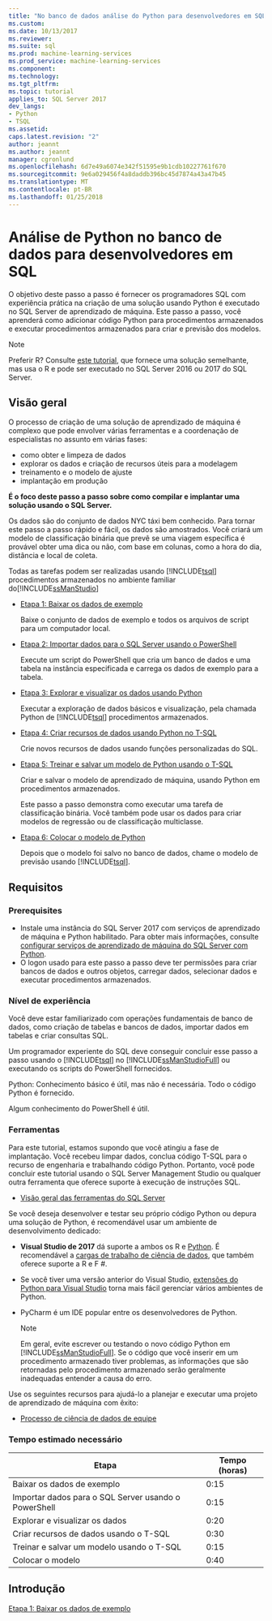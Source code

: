 ```yaml
---
title: "No banco de dados análise do Python para desenvolvedores em SQL | Microsoft Docs"
ms.custom: 
ms.date: 10/13/2017
ms.reviewer: 
ms.suite: sql
ms.prod: machine-learning-services
ms.prod_service: machine-learning-services
ms.component: 
ms.technology: 
ms.tgt_pltfrm: 
ms.topic: tutorial
applies_to: SQL Server 2017
dev_langs:
- Python
- TSQL
ms.assetid: 
caps.latest.revision: "2"
author: jeannt
ms.author: jeannt
manager: cgronlund
ms.openlocfilehash: 6d7e49a6074e342f51595e9b1cdb10227761f670
ms.sourcegitcommit: 9e6a029456f4a8daddb396bc45d7874a43a47b45
ms.translationtype: MT
ms.contentlocale: pt-BR
ms.lasthandoff: 01/25/2018
---
```

# <a name="in-database-python-analytics-for-sql-developers"></a>Análise de Python no banco de dados para desenvolvedores em SQL

O objetivo deste passo a passo é fornecer os programadores SQL com experiência prática na criação de uma solução usando Python é executado no SQL Server de aprendizado de máquina. Este passo a passo, você aprenderá como adicionar código Python para procedimentos armazenados e executar procedimentos armazenados para criar e previsão dos modelos.

> [!NOTE]
> Preferir R? Consulte [este tutorial](sqldev-in-database-r-for-sql-developers.md), que fornece uma solução semelhante, mas usa o R e pode ser executado no SQL Server 2016 ou 2017 do SQL Server.

## <a name="overview"></a>Visão geral

O processo de criação de uma solução de aprendizado de máquina é complexo que pode envolver várias ferramentas e a coordenação de especialistas no assunto em várias fases:

+ como obter e limpeza de dados
+ explorar os dados e criação de recursos úteis para a modelagem
+ treinamento e o modelo de ajuste
+ implantação em produção

**É o foco deste passo a passo sobre como compilar e implantar uma solução usando o SQL Server.**

Os dados são do conjunto de dados NYC táxi bem conhecido. Para tornar este passo a passo rápido e fácil, os dados são amostrados. Você criará um modelo de classificação binária que prevê se uma viagem específica é provável obter uma dica ou não, com base em colunas, como a hora do dia, distância e local de coleta.

Todas as tarefas podem ser realizadas usando [!INCLUDE[tsql](../../includes/tsql-md.md)] procedimentos armazenados no ambiente familiar do[!INCLUDE[ssManStudio](../../includes/ssmanstudio-md.md)]

- [Etapa 1: Baixar os dados de exemplo](sqldev-py1-download-the-sample-data.md)

    Baixe o conjunto de dados de exemplo e todos os arquivos de script para um computador local.

- [Etapa 2: Importar dados para o SQL Server usando o PowerShell](sqldev-py2-import-data-to-sql-server-using-powershell.md)

    Execute um script do PowerShell que cria um banco de dados e uma tabela na instância especificada e carrega os dados de exemplo para a tabela.

- [Etapa 3: Explorar e visualizar os dados usando Python](sqldev-py3-explore-and-visualize-the-data.md)

    Executar a exploração de dados básicos e visualização, pela chamada Python de [!INCLUDE[tsql](../../includes/tsql-md.md)] procedimentos armazenados.

- [Etapa 4: Criar recursos de dados usando Python no T-SQL](sqldev-py5-train-and-save-a-model-using-t-sql.md)

    Crie novos recursos de dados usando funções personalizadas do SQL.
  
- [Etapa 5: Treinar e salvar um modelo de Python usando o T-SQL](sqldev-py5-train-and-save-a-model-using-t-sql.md)

    Criar e salvar o modelo de aprendizado de máquina, usando Python em procedimentos armazenados.
  
    Este passo a passo demonstra como executar uma tarefa de classificação binária. Você também pode usar os dados para criar modelos de regressão ou de classificação multiclasse.

  
-  [Etapa 6: Colocar o modelo de Python](sqldev-py6-operationalize-the-model.md)

    Depois que o modelo foi salvo no banco de dados, chame o modelo de previsão usando [!INCLUDE[tsql](../../includes/tsql-md.md)].

## <a name="requirements"></a>Requisitos

### <a name="prerequisites"></a>Prerequisites

+ Instale uma instância do SQL Server 2017 com serviços de aprendizado de máquina e Python habilitado. Para obter mais informações, consulte [configurar serviços de aprendizado de máquina do SQL Server com Python](../python/setup-python-machine-learning-services.md).
+ O logon usado para este passo a passo deve ter permissões para criar bancos de dados e outros objetos, carregar dados, selecionar dados e executar procedimentos armazenados.

### <a name="experience-level"></a>Nível de experiência

Você deve estar familiarizado com operações fundamentais de banco de dados, como criação de tabelas e bancos de dados, importar dados em tabelas e criar consultas SQL.

Um programador experiente do SQL deve conseguir concluir esse passo a passo usando o [!INCLUDE[tsql](../../includes/tsql-md.md)] no [!INCLUDE[ssManStudioFull](../../includes/ssmanstudiofull-md.md)] ou executando os scripts do PowerShell fornecidos.

Python: Conhecimento básico é útil, mas não é necessária. Todo o código Python é fornecido.

Algum conhecimento do PowerShell é útil.

### <a name="tools"></a>Ferramentas

Para este tutorial, estamos supondo que você atingiu a fase de implantação. Você recebeu limpar dados, conclua código T-SQL para o recurso de engenharia e trabalhando código Python. Portanto, você pode concluir este tutorial usando o SQL Server Management Studio ou qualquer outra ferramenta que oferece suporte à execução de instruções SQL.

+ [Visão geral das ferramentas do SQL Server](https://docs.microsoft.com/sql/tools/overview-sql-tools) 

Se você deseja desenvolver e testar seu próprio código Python ou depura uma solução de Python, é recomendável usar um ambiente de desenvolvimento dedicado:

+ **Visual Studio de 2017** dá suporte a ambos os R e [Python](https://blogs.msdn.microsoft.com/visualstudio/2017/05/12/a-lap-around-python-in-visual-studio-2017/). É recomendável a [cargas de trabalho de ciência de dados](https://blogs.msdn.microsoft.com/visualstudio/2016/11/18/data-science-workloads-in-visual-studio-2017-rc/), que também oferece suporte a R e F #.
+ Se você tiver uma versão anterior do Visual Studio, [extensões do Python para Visual Studio](https://docs.microsoft.com/visualstudio/python/python-in-visual-studio) torna mais fácil gerenciar vários ambientes de Python.
+ PyCharm é um IDE popular entre os desenvolvedores de Python.

    > [!NOTE]
    > Em geral, evite escrever ou testando o novo código Python em [!INCLUDE[ssManStudioFull](../../includes/ssmanstudiofull-md.md)]. Se o código que você inserir em um procedimento armazenado tiver problemas, as informações que são retornadas pelo procedimento armazenado serão geralmente inadequadas entender a causa do erro.

Use os seguintes recursos para ajudá-lo a planejar e executar uma projeto de aprendizado de máquina com êxito:

+ [Processo de ciência de dados de equipe](https://docs.microsoft.com/azure/machine-learning/team-data-science-process/overview)

### <a name="estimated-time-required"></a>Tempo estimado necessário

|Etapa| Tempo (horas)|
|----|----|
|Baixar os dados de exemplo| 0:15|
|Importar dados para o SQL Server usando o PowerShell|0:15|
|Explorar e visualizar os dados|0:20|
|Criar recursos de dados usando o T-SQL|0:30|
|Treinar e salvar um modelo usando o T-SQL|0:15|
|Colocar o modelo|0:40|

## <a name="get-started"></a>Introdução

  [Etapa 1: Baixar os dados de exemplo](sqldev-py1-download-the-sample-data.md)
